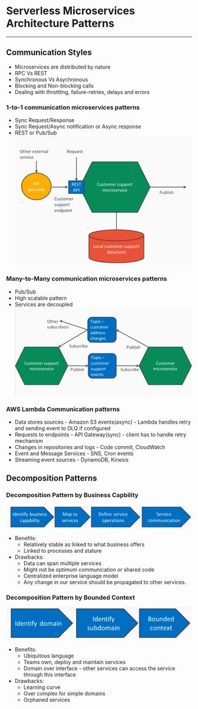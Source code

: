 # Serverless Microservices Architecture Patterns

-----

## Communication Styles
- Microservices are distributed by nature
- RPC Vs REST
- Synchronous Vs Asychronous
- Blocking and Non-blocking calls
- Dealing with throttling, failure-retries, delays and errors

### 1-to-1 communication microservices patterns
- Sync Request/Response
- Sync Request/Async notification or Async response
- REST or Pub/Sub
![1-1-communication](images/1-1-communication.png)

### Many-to-Many communication microservices patterns
- Pub/Sub
- High scalable pattern
- Services are decoupled
![many-to-many-communication](images/many-to-many-communication.png)

### AWS Lambda Communication patterns
- Data stores sources - Amazon S3 events(async) - Lambda handles retry and sending event to DLQ 
if configured
- Requests to endpoints - API Gateway(sync) - client has to handle retry mechanism
- Changes in repositories and logs - Code commit, CloudWatch
- Event and Message Services - SNS, Cron events
- Streaming event sources - DynamoDB, Kinesis

## Decomposition Patterns
### Decomposition Pattern by Business Capbility
![decompose-pattern-by-business-capability](images/decompose-pattern-by-business-capability.png)
- Benefits:
    - Relatively stable as linked to what business offers
    - Linked to processes and stature
- Drawbacks:
    - Data can span multiple services
    - Might not be optimum communication or shared code
    - Centralized enterprise language model
    - Any change in our service should be propagated to other services.

### Decomposition Pattern by Bounded Context
![decompose-pattern-by-bounded-context](images/decompose-pattern-by-bounded-context.png)
- Benefits:
    - Ubiquitous language
    - Teams own, deploy and maintain services
    - Domain over interface - other services can access the service through this interface
- Drawbacks: 
    - Learning curve
    - Over complex for simple domains
    - Orphaned services

